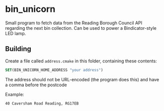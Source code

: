 # bin_unicorn

Small program to fetch data from the Reading Borough Council API regarding the next bin collection. Can be used to power a Bindicator-style LED lamp.

## Building

Create a file called `address.cmake` in this folder, containing these contents: 

```cmake
SET(BIN_UNICORN_HOME_ADDRESS "your address")
```

The address should not be URL-encoded (the program does this) and have a comma before the postcode

Example:

```
40 Caversham Road Reading, RG17EB
```
